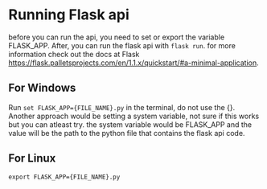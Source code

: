# Running Flask api
before you can run the api, you need to set or export the variable FLASK_APP. After, you can run the flask api with `flask run`. for more information check out the docs at Flask <https://flask.palletsprojects.com/en/1.1.x/quickstart/#a-minimal-application>.

## For Windows
Run `set FLASK_APP={FILE_NAME}.py` in the terminal, do not use the {}. Another approach would be setting a system variable, not sure if this works but you can atleast try. the system variable would be FLASK_APP and the value will be the path to the python file that contains the flask api code.

## For Linux
`export FLASK_APP={FILE_NAME}.py`